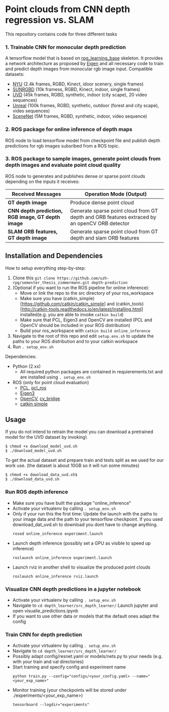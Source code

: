 # Point clouds from CNN depth regression vs. SLAM
This repository contains code for three different tasks
### 1. Trainable CNN for monocular depth prediction
A tensorflow model that is based on [rpg_learning_base](https://github.com/uzh-rpg/rpg_learning_base) skeleton.
It provides a network architecture as proposed by [Eigen](https://arxiv.org/abs/1406.2283) and all necessary code to train and predict depth images from monocular rgb image input. Compatible datasets:
* [NYU](https://cs.nyu.edu/~silberman/datasets/) (2.4k frames, RGBD, Kinect, idoor scenery, single frames)
* [SUNRGBD](http://rgbd.cs.princeton.edu/) (10k framess, RGBD, Kinect, indoor, single frames)
* [UVD](http://www.sira.diei.unipg.it/supplementary/ral2016/extra.html) (45k frames, RGBD, synthetic, indoor (city scape), 20 video sequences)
* [Unreal](https://isar.unipg.it/index.php?option=com_content&view=article&id=53:unrealdataset&catid=17&Itemid=212) (100k frames, RGBD, synthetic, outdoor (forest and city scape), video sequences)
* [SceneNet](https://robotvault.bitbucket.io/scenenet-rgbd.html) (5M frames, RGBD, synthetic, indoor, video sequence)
### 2. ROS package for online inference of depth maps
ROS node to load tensorflow model from checkpoint file and publish depth predictions for rgb images subsribed from a ROS topic.
### 3. ROS package to sample images, generate point clouds from depth images and evaluate point cloud quality
ROS node to generates and publishes dense or sparse point clouds depending on the inputs it receives:

| Received Messages  | Operation Mode (Output) |
| ------------------ | ----------------------- |
| **GT depth image** | Produce dense point cloud |
| **CNN depth prediction, RGB image, GT depth image** | Generate sparse point cloud from GT depth and ORB features extraced by an openCV ORB detector |
| **SLAM ORB features, GT depth image**  | Generate sparse point cloud from GT depth and slam ORB features  |

## Installation and Dependencies
How to setup everything step-by-step:
1. Clone this ```git clone https://github.com/uzh-rpg/semester_thesis_zimmermann.git depth-prediction```
2. (Optional if you want to run the ROS pipeline for online inference): 
   - Move or link the repo to the src directory of your ros_workspace
   - Make sure you have (catkin_simple)[https://github.com/catkin/catkin_simple] and (catkin_tools)[http://catkin-tools.readthedocs.io/en/latest/installing.html] installed(e.g. you are able to invoke ```catkin build```)
   - Make sure that PCL, Eigen3 and OpenCV are installed (PCL and OpenCV should be included in your ROS distribution)
   - Build your ros_workspace with ```catkin build online_inference```
2. Navigate to the root of this repo and edit ```setup.env.sh``` to update the paths to your ROS distribution and to your catkin workspace
3. Run ```. setup_env.sh```

Dependencies:
* Python (2.xx)
  * All required python packages are contained in requierements.txt and are installed using ```. setup_env.sh```
* ROS (only for point cloud evaluation)
  * [PCL](http://www.pointclouds.org/downloads/linux.html), [pcl_ros](http://wiki.ros.org/pcl_ros)
  * [Eigen3](https://eigen.tuxfamily.org/index.php?title=Main_Page)
  * [OpenCV](https://opencv.org/), [cv_bridge](http://wiki.ros.org/cv_bridge)
  * [catkin simple](https://github.com/catkin/catkin_simple)
  
## Usage
If you do not intend to retrain the model you can download a pretrained model for the UVD dataset by invoking\
```
$ chmod +x download_model_uvd.sh
$ ./download_model_uvd.sh
``````
To get the actual dataset and prepare train and tests split as we used for our work use. (the dataset is about 10GB so it will run some minutes)
```
$ chmod +x download_data_uvd.sh$ 
$ ./download_data_uvd.sh
```
### Run ROS depth inference
* Make sure you have built the package "online_inference"
* Activate your virtualenv by calling ```. setup_env.sh```
* Only if your run this the first time: Update the launch with the paths to your image data and the path to your tensorflow checkpoint. If you used download_dat_uvd.sh to download you dont have to change anything.
  ```
  rosed online_inference experiment.launch
  ```
* Launch depth inference (possibly set a GPU as visible to speed up inference)
  ```
  roslaunch online_inference experiment.launch
  ```
* Launch rviz in another shell to visualize the produced point clouds
  ```
  roslaunch online_inference rviz.launch
  ```
### Visualize CNN depth predictions in a jupyter notebook
* Activate your virtualenv by calling ```. setup_env.sh```
* Navigate to ```cd depth_learner/src_depth_learner/```
 Launch jupyter and open visualie_predictions.ipynb
* If you want to use other data or models that the default ones adapt the config
### Train CNN for depth prediction
* Activate your virtualenv by calling ```. setup_env.sh```
* Navigate to ```cd depth_learner/src_depth_learner/```
* Possibly adapt config/resnet.yaml or models/nets.py to your needs (e.g. with your train and val directories)
* Start training and specify config and experiment name
  ```
  python train.py --config="configs/<your_config.yaml> --name="<your_exp_name>"
  ```
* Monitor training (your checkpoints will be stored under ./experiments/<your_exp_name>)
  ```
  tensorboard --logdir="experiments"
  ```
